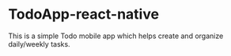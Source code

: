 # TodoApp-react-native
This is a simple Todo mobile app which helps create and organize daily/weekly tasks.  
